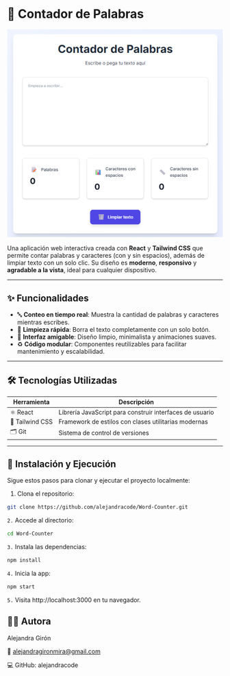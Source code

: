 # 📝 Contador de Palabras

![Captura de pantalla](assets/screenshot.png)

Una aplicación web interactiva creada con **React** y **Tailwind CSS** que permite contar palabras y caracteres (con y sin espacios), además de limpiar texto con un solo clic. Su diseño es **moderno**, **responsivo** y **agradable a la vista**, ideal para cualquier dispositivo.  

---

## ✨ Funcionalidades

- 🔤 **Conteo en tiempo real**: Muestra la cantidad de palabras y caracteres mientras escribes.
- 🧼 **Limpieza rápida**: Borra el texto completamente con un solo botón.
- 🎨 **Interfaz amigable**: Diseño limpio, minimalista y animaciones suaves.
- ♻️ **Código modular**: Componentes reutilizables para facilitar mantenimiento y escalabilidad.

---


## 🛠️ Tecnologías Utilizadas

| Herramienta     | Descripción                                                  |
|-----------------|---------------------------------------------------------------|
| ⚛️ React         | Librería JavaScript para construir interfaces de usuario     |
| 🎨 Tailwind CSS  | Framework de estilos con clases utilitarias modernas         |
| 🗂️ Git           | Sistema de control de versiones                              |

---

## 🚀 Instalación y Ejecución

Sigue estos pasos para clonar y ejecutar el proyecto localmente:

1. Clona el repositorio:

```bash
git clone https://github.com/alejandracode/Word-Counter.git
```

`2.` Accede al directorio:

```bash
cd Word-Counter
```

`3.` Instala las dependencias:

```bash
npm install
```

`4.` Inicia la app:

```bash
npm start
```

`5.` Visita http://localhost:3000 en tu navegador.

## 👩‍💻 Autora

Alejandra Girón

📧 alejandragironmira@gmail.com

💻 GitHub: alejandracode
